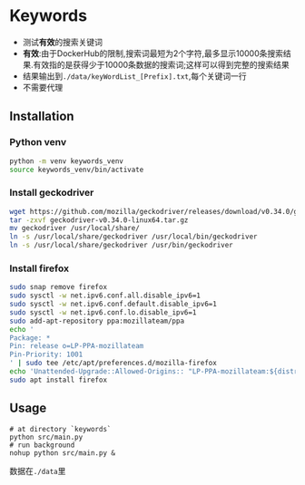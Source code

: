 # Keywords

- 测试**有效**的搜索关键词
- **有效**:由于DockerHub的限制,搜索词最短为2个字符,最多显示10000条搜索结果.有效指的是获得少于10000条数据的搜索词;这样可以得到完整的搜索结果
- 结果输出到`./data/keyWordList_[Prefix].txt`,每个关键词一行
- 不需要代理

## Installation

### Python venv
```bash
python -m venv keywords_venv
source keywords_venv/bin/activate
```

### Install geckodriver

```bash
wget https://github.com/mozilla/geckodriver/releases/download/v0.34.0/geckodriver-v0.34.0-linux64.tar.gz
tar -zxvf geckodriver-v0.34.0-linux64.tar.gz
mv geckodriver /usr/local/share/
ln -s /usr/local/share/geckodriver /usr/local/bin/geckodriver
ln -s /usr/local/share/geckodriver /usr/bin/geckodriver
```

### Install firefox

```bash
sudo snap remove firefox
sudo sysctl -w net.ipv6.conf.all.disable_ipv6=1 
sudo sysctl -w net.ipv6.conf.default.disable_ipv6=1
sudo sysctl -w net.ipv6.conf.lo.disable_ipv6=1
sudo add-apt-repository ppa:mozillateam/ppa
echo '
Package: *
Pin: release o=LP-PPA-mozillateam
Pin-Priority: 1001
' | sudo tee /etc/apt/preferences.d/mozilla-firefox
echo 'Unattended-Upgrade::Allowed-Origins:: "LP-PPA-mozillateam:${distro_codename}";' | sudo tee /etc/apt/apt.conf.d/51unattended-upgrades-firefox
sudo apt install firefox
```

## Usage

```shell
# at directory `keywords`
python src/main.py
# run background
nohup python src/main.py &
```

数据在`./data`里
